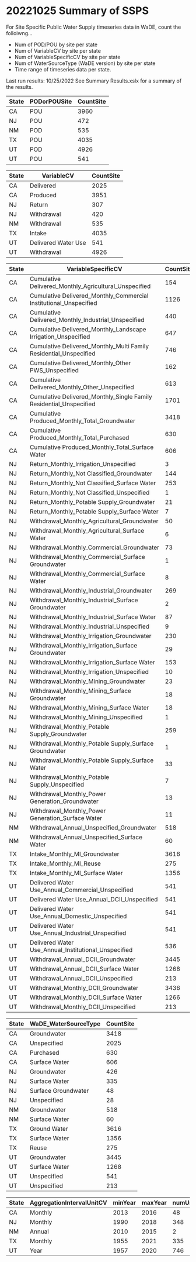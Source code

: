 # 20221025 Summary of SSPS
For Site Specific Public Water Supply timeseries data in WaDE, count the folloiwng...
- Num of POD/POU by site per state
- Num of VariableCV by site per state
- Num of VariableSpecificCV by site per state
- Num of WaterSourceType (WaDE version) by site per state
- Time range of timeseries data per state.


Last run results: 10/25/2022
See Summary Results.xslx for a summary of the results.



State|PODorPOUSite|CountSite
----|----|----
CA|POU|3960
NJ|POU|472
NM|POD|535
TX|POU|4035
UT|POD|4926
UT|POU|541


State|VariableCV|CountSite
----|----|----
CA|Delivered|2025
CA|Produced|3951
NJ|Return|307
NJ|Withdrawal|420
NM|Withdrawal|535
TX|Intake|4035
UT|Delivered Water Use|541
UT|Withdrawal|4926


State|VariableSpecificCV|CountSite
----|----|----
CA|Cumulative Delivered_Monthly_Agricultural_Unspecified|154
CA|Cumulative Delivered_Monthly_Commercial Institutional_Unspecified|1126
CA|Cumulative Delivered_Monthly_Industrial_Unspecified|440
CA|Cumulative Delivered_Monthly_Landscape Irrigation_Unspecified|647
CA|Cumulative Delivered_Monthly_Multi Family Residential_Unspecified|746
CA|Cumulative Delivered_Monthly_Other PWS_Unspecified|162
CA|Cumulative Delivered_Monthly_Other_Unspecified|613
CA|Cumulative Delivered_Monthly_Single Family Residential_Unspecified|1701
CA|Cumulative Produced_Monthly_Total_Groundwater|3418
CA|Cumulative Produced_Monthly_Total_Purchased|630
CA|Cumulative Produced_Monthly_Total_Surface Water|606
NJ|Return_Monthly_Irrigation_Unspecified|3
NJ|Return_Monthly_Not Classified_Groundwater|144
NJ|Return_Monthly_Not Classified_Surface Water|253
NJ|Return_Monthly_Not Classified_Unspecified|1
NJ|Return_Monthly_Potable Supply_Groundwater|21
NJ|Return_Monthly_Potable Supply_Surface Water|7
NJ|Withdrawal_Monthly_Agricultural_Groundwater|50
NJ|Withdrawal_Monthly_Agricultural_Surface Water|6
NJ|Withdrawal_Monthly_Commercial_Groundwater|73
NJ|Withdrawal_Monthly_Commercial_Surface Groundwater|1
NJ|Withdrawal_Monthly_Commercial_Surface Water|8
NJ|Withdrawal_Monthly_Industrial_Groundwater|269
NJ|Withdrawal_Monthly_Industrial_Surface Groundwater|2
NJ|Withdrawal_Monthly_Industrial_Surface Water|87
NJ|Withdrawal_Monthly_Industrial_Unspecified|9
NJ|Withdrawal_Monthly_Irrigation_Groundwater|230
NJ|Withdrawal_Monthly_Irrigation_Surface Groundwater|29
NJ|Withdrawal_Monthly_Irrigation_Surface Water|153
NJ|Withdrawal_Monthly_Irrigation_Unspecified|10
NJ|Withdrawal_Monthly_Mining_Groundwater|23
NJ|Withdrawal_Monthly_Mining_Surface Groundwater|18
NJ|Withdrawal_Monthly_Mining_Surface Water|18
NJ|Withdrawal_Monthly_Mining_Unspecified|1
NJ|Withdrawal_Monthly_Potable Supply_Groundwater|259
NJ|Withdrawal_Monthly_Potable Supply_Surface Groundwater|1
NJ|Withdrawal_Monthly_Potable Supply_Surface Water|33
NJ|Withdrawal_Monthly_Potable Supply_Unspecified|7
NJ|Withdrawal_Monthly_Power Generation_Groundwater|13
NJ|Withdrawal_Monthly_Power Generation_Surface Water|11
NM|Withdrawal_Annual_Unspecified_Groundwater|518
NM|Withdrawal_Annual_Unspecified_Surface Water|60
TX|Intake_Monthly_MI_Groundwater|3616
TX|Intake_Monthly_MI_Reuse|275
TX|Intake_Monthly_MI_Surface Water|1356
UT|Delivered Water Use_Annual_Commercial_Unspecified|541
UT|Delivered Water Use_Annual_DCII_Unspecified|541
UT|Delivered Water Use_Annual_Domestic_Unspecified|541
UT|Delivered Water Use_Annual_Industrial_Unspecified|541
UT|Delivered Water Use_Annual_Institutional_Unspecified|536
UT|Withdrawal_Annual_DCII_Groundwater|3445
UT|Withdrawal_Annual_DCII_Surface Water|1268
UT|Withdrawal_Annual_DCII_Unspecified|213
UT|Withdrawal_Monthly_DCII_Groundwater|3436
UT|Withdrawal_Monthly_DCII_Surface Water|1266
UT|Withdrawal_Monthly_DCII_Unspecified|213


State|WaDE_WaterSourceType|CountSite
----|----|----
CA|Groundwater|3418
CA|Unspecified|2025
CA|Purchased|630
CA|Surface Water|606
NJ|Groundwater|426
NJ|Surface Water|335
NJ|Surface Groundwater|48
NJ|Unspecified|28
NM|Groundwater|518
NM|Surface Water|60
TX|Ground Water|3616
TX|Surface Water|1356
TX|Reuse|275
UT|Groundwater|3445
UT|Surface Water|1268
UT|Unspecified|541
UT|Unspecified|213


State|AggregationIntervalUnitCV |minYear|maxYear|numUniqueTimeSeriesEntries|TimeRange_Yrs
----|----|---- |----|----|----
CA|Monthly|2013|2016|48|3
NJ|Monthly|1990|2018|348|28
NM|Annual|2010|2015|2|5
TX|Monthly|1955|2021|335|66
UT|Year|1957|2020|746|63

